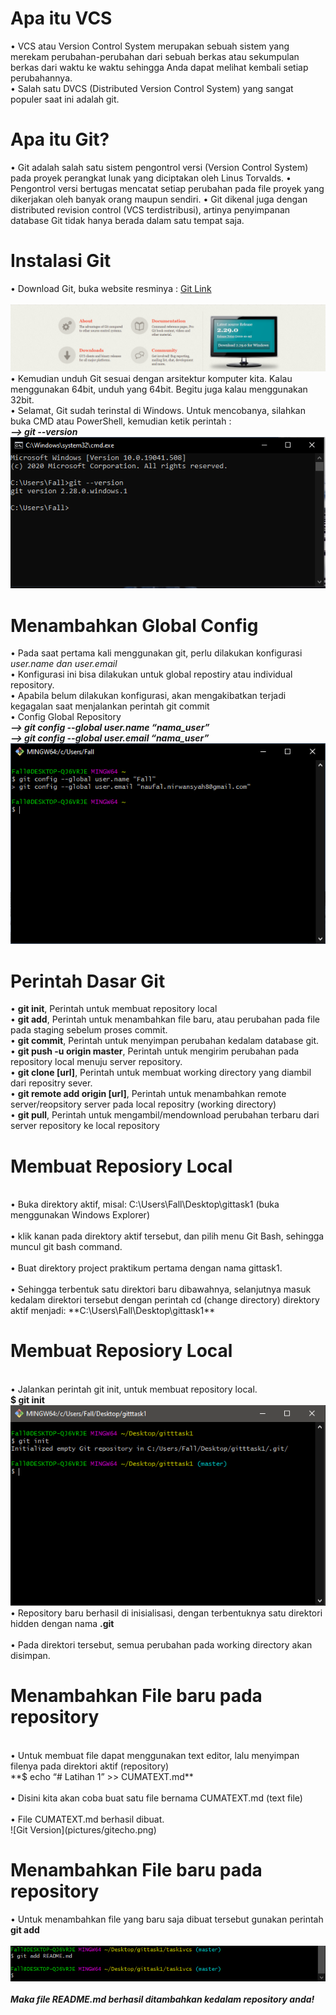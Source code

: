 # Apa itu VCS
• VCS atau Version Control System merupakan sebuah sistem yang
merekam perubahan-perubahan dari sebuah berkas atau sekumpulan
berkas dari waktu ke waktu sehingga Anda dapat melihat kembali
setiap perubahannya. <br>
• Salah satu DVCS (Distributed Version Control System) yang sangat
populer saat ini adalah git.<br>

# Apa itu Git?
• Git adalah salah satu sistem pengontrol versi (Version Control
System) pada proyek perangkat lunak yang diciptakan oleh Linus
Torvalds.
• Pengontrol versi bertugas mencatat setiap perubahan pada file
proyek yang dikerjakan oleh banyak orang maupun sendiri.
• Git dikenal juga dengan distributed revision control (VCS terdistribusi),
artinya penyimpanan database Git tidak hanya berada dalam satu
tempat saja.

# Instalasi Git
• Download Git, buka website resminya : [Git Link](https://git-scm.com)
<br>
<br>
![Git Link](pictures/gitweb.png)<br>
• Kemudian unduh Git sesuai dengan arsitektur komputer kita. Kalau menggunakan 64bit, unduh yang 64bit. Begitu juga kalau menggunakan 32bit.<br>
• Selamat, Git sudah terinstal di Windows. Untuk mencobanya,
silahkan buka CMD atau PowerShell, kemudian ketik perintah : <br>
***--> git --version*** <br>
![Git Version](pictures/gitversion.png)

# Menambahkan Global Config
• Pada saat pertama kali menggunakan git, perlu dilakukan konfigurasi *user.name dan user.email*
<br>
• Konfigurasi ini bisa dilakukan untuk global repostiry atau individual repository.
<br>
• Apabila belum dilakukan konfigurasi, akan mengakibatkan terjadi kegagalan saat menjalankan perintah git commit
<br>
• Config Global Repository <br>
***--> git config --global user.name “nama_user”*** <br>
***--> git config --global user.email “nama_user”*** <br>
![Git Version](pictures/globalconfig.png)

# Perintah Dasar Git
• **git init**, Perintah untuk membuat repository local<br>
• **git add**, Perintah untuk menambahkan file baru, atau perubahan pada file pada staging sebelum proses commit.<br>
• **git commit**, Perintah untuk menyimpan perubahan kedalam database git. <br>
• **git push -u origin master**, Perintah untuk mengirim perubahan pada repository local menuju server repository.<br>
• **git clone [url]**, Perintah untuk membuat working directory yang diambil dari repositry sever.
<br>
• **git remote add origin [url]**, Perintah untuk menambahkan remote server/reopsitory server pada local repositry (working directory)
<br>
• **git pull**, Perintah untuk mengambil/mendownload perubahan terbaru dari server repository ke local repository

# Membuat Reposiory Local
<br>
• Buka direktory aktif, misal: C:\Users\Fall\Desktop\gittask1 (buka menggunakan Windows Explorer)<br>
<br>
• klik kanan pada direktory aktif tersebut, dan pilih menu Git Bash, sehingga muncul git bash command.<br>
<br>
• Buat direktory project praktikum pertama dengan nama gittask1.<br>
<br>
• Sehingga terbentuk satu direktori baru dibawahnya, selanjutnya masuk kedalam direktori tersebut dengan perintah cd (change directory) direktory aktif menjadi: **C:\Users\Fall\Desktop\gittask1**

# Membuat Reposiory Local
<br>• Jalankan perintah git init, untuk membuat repository local.
<br>
**$ git init**<br>
![Git Version](pictures/gitinit.png)
<br>
• Repository baru berhasil di inisialisasi, dengan terbentuknya satu direktori hidden dengan nama **.git** <br>
<br>
• Pada direktori tersebut, semua perubahan pada working directory akan disimpan.

# Menambahkan File baru pada repository
<br>
• Untuk membuat file dapat menggunakan text editor, lalu menyimpan filenya pada direktori aktif (repository)<br>
**$ echo “# Latihan 1” >> CUMATEXT.md**<br>
<br>
• Disini kita akan coba buat satu file bernama CUMATEXT.md (text file)<br>
<br>
• File CUMATEXT.md berhasil dibuat. <br>
![Git Version](pictures/gitecho.png)

# Menambahkan File baru pada repository
• Untuk menambahkan file yang baru saja dibuat tersebut gunakan perintah **git add**<br>
<br>
![Git Version](pictures/gittambah.png)<br>
<br>
***Maka file README.md berhasil ditambahkan kedalam repository anda!***